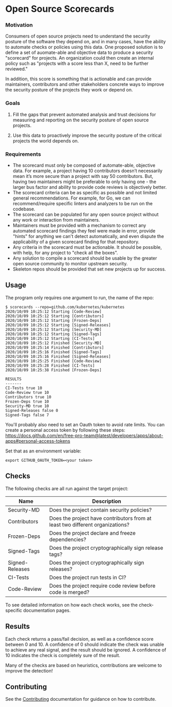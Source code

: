 # Open Source Scorecards

### Motivation
Consumers of open source projects need to understand the security posture of the software they depend on, and in many cases, have the ability to automate checks or policies using this data. One proposed solution is to define a set of auomate-able and objective data to produce a security "scorecard" for projects. An organization could then create an internal policy such as "projects with a score less than X, need to be further reviewed."

In addition, this score is something that is actionable and can provide maintainers, contributors and other stakeholders concrete ways to improve the security posture of the projects they work or depend on. 

### Goals
1. Fill the gaps that prevent automated analysis and trust decisions for measuring and reporting on the security posture of open source projects. 

1. Use this data to proactively improve the security posture of the critical projects the world depends on.

### Requirements
* The scorecard must only be composed of automate-able, objective data. For example, a project having 10 contributors doesn’t necessarily mean it’s more secure than a project with say 50 contributors. But, having two maintainers might be preferable to only having one -  the larger bus factor and ability to provide code reviews is objectively better.
* The scorecard criteria can be as specific as possible and not limited general recommendations. For example, for Go, we can recommend/require specific linters and analyzers to be run on the codebase.
* The scorecard can be populated for any open source project without any work or interaction from maintainers. 
* Maintainers must be provided with a mechanism to correct any automated scorecard findings they feel were made in error, provide "hints" for anything we can't detect automatically, and even dispute the applicability of a given scorecard finding for that repository.
* Any criteria in the scorecard must be actionable. It should be possible, with help, for any project to "check all the boxes".
* Any solution to compile a scorecard should be usable by the greater open source community to monitor upstream security.
* Skeleton repos should be provided that set new projects up for success.

## Usage

The program only requires one argument to run, the name of the repo:

```shell
$ scorecards --repo=github.com/kubernetes/kubernetes
2020/10/09 10:25:12 Starting [Code-Review]
2020/10/09 10:25:12 Starting [Contributors]
2020/10/09 10:25:12 Starting [Frozen-Deps]
2020/10/09 10:25:12 Starting [Signed-Releases]
2020/10/09 10:25:12 Starting [Security-MD]
2020/10/09 10:25:12 Starting [Signed-Tags]
2020/10/09 10:25:12 Starting [CI-Tests]
2020/10/09 10:25:12 Finished [Security-MD]
2020/10/09 10:25:14 Finished [Contributors]
2020/10/09 10:25:16 Finished [Signed-Tags]
2020/10/09 10:25:16 Finished [Signed-Releases]
2020/10/09 10:25:25 Finished [Code-Review]
2020/10/09 10:25:28 Finished [CI-Tests]
2020/10/09 10:25:38 Finished [Frozen-Deps]

RESULTS
-------
CI-Tests true 10
Code-Review true 10
Contributors true 10
Frozen-Deps true 10
Security-MD true 10
Signed-Releases false 0
Signed-Tags false 7
```

You'll probably also need to set an Oauth token to avoid rate limits.
You can create a personal access token by following these steps: https://docs.github.com/en/free-pro-team@latest/developers/apps/about-apps#personal-access-tokens

Set that as an environment variable:

```shell
export GITHUB_OAUTH_TOKEN=<your token>
```

## Checks

The following checks are all run against the target project:

| Name  | Description |
|---|---|
| Security-MD | Does the project contain security policies? |
| Contributors  | Does the project have contributors from at least two different organizations? |
| Frozen-Deps | Does the project declare and freeze dependencies? |
| Signed-Tags | Does the project cryptographically sign release tags? |
| Signed-Releases | Does the project cryptographically sign releases? |
| CI-Tests | Does the project run tests in CI? |
| Code-Review | Does the project require code review before code is merged? |

To see detailed information on how each check works, see the check-specific documentation pages.

## Results

Each check returns a pass/fail decision, as well as a confidence score between 0 and 10.
A confidence of 0 should indicate the check was unable to achieve any real signal, and the result
should be ignored.
A confidence of 10 indicates the check is completely sure of the result.

Many of the checks are based on heuristics, contributions are welcome to improve the detection!

## Contributing

See the [Contributing](contributing.md) documentation for guidance on how to contribute.
